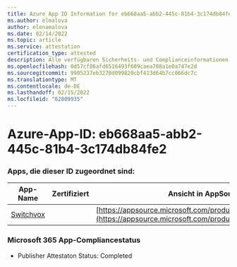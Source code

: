 ```yaml
---
title: Azure App ID Information for eb668aa5-abb2-445c-81b4-3c174db84fe2
ms.author: elmalova
author: elenamalova
ms.date: 02/14/2022
ms.topic: article
ms.service: attestation
certification_type: attested
description: Alle verfügbaren Sicherheits- und Complianceinformationen für eb668aa5-abb2-445c-81b4-3c174db84fe2.
ms.openlocfilehash: 0d57cf86afd6516493f609caea708a1e0a747e2d
ms.sourcegitcommit: 9905237eb3270d099820cbf413d64b7cc066dc7c
ms.translationtype: MT
ms.contentlocale: de-DE
ms.lasthandoff: 02/15/2022
ms.locfileid: "62809935"
---
```

# <a name="azure-app-id-eb668aa5-abb2-445c-81b4-3c174db84fe2"></a>Azure-App-ID: eb668aa5-abb2-445c-81b4-3c174db84fe2


### <a name="apps-associated-with-this-id"></a>Apps, die dieser ID zugeordnet sind:
| **App-Name** | **Zertifiziert** | **Ansicht in AppSource** |
|--------------|---------------|-----------------------|
| [Switchvox](https://docs.microsoft.com/microsoft-365-app-certification/forward/WA200001535) |  | [https://appsource.microsoft.com/product/office/WA200001535](https://appsource.microsoft.com/product/office/WA200001535) |

### <a name="microsoft-365-app-compliance-status"></a>Microsoft 365 App-Compliancestatus
- Publisher Attestaton Status: Completed
